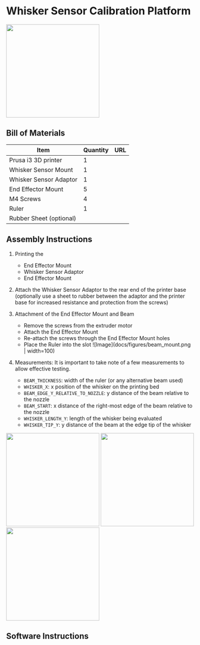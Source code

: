 # Whisker Sensor Calibration Platform

<img src=docs/figures/3d_printer_overview.jpg  width="250">

## Bill of Materials

| Item                    | Quantity | URL |
| ----------------------- | -------- | --- |
| Prusa i3 3D printer     | 1        |     |
| Whisker Sensor Mount    | 1        |     |
| Whisker Sensor Adaptor  | 1        |     |
| End Effector Mount      | 5        |     |
| M4 Screws               | 4        |     |
| Ruler                   | 1        |     |
| Rubber Sheet (optional) |          |     |

## Assembly Instructions

1. Printing the

   - End Effector Mount
   - Whisker Sensor Adaptor
   - End Effector Mount

2. Attach the Whisker Sensor Adaptor to the rear end of the printer base (optionally use a sheet to rubber between the adaptor and the printer base for increased resistance and protection from the screws)

3. Attachment of the End Effector Mount and Beam
   - Remove the screws from the extruder motor
   - Attach the End Effector Mount
   - Re-attach the screws through the End Effector Mount holes
   - Place the Ruler into the slot
   ![Image](docs/figures/beam_mount.png | width=100)

4. Measurements:
   It is important to take note of a few measurements to allow effective testing.
   - `BEAM_THICKNESS`: width of the ruler (or any alternative beam used)
   - `WHISKER_X`: x position of the whisker on the printing bed
   - `BEAM_EDGE_Y_RELATIVE_TO_NOZZLE`: y distance of the beam relative to the nozzle
   - `BEAM_START`: x distance of the right-most edge of the beam relative to the nozzle
   - `WHISKER_LENGTH_Y`: length of the whisker being evaluated
   - `WHISKER_TIP_Y`: y distance of the beam at the edge tip of the whisker

<img src=docs/figures/printer_measurements_1.png  width="250">
<img src=docs/figures/printer_measurements_2.png  width="250">
<img src=docs/figures/printer_measurements_3.png  width="250">

## Software Instructions
